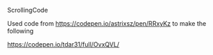 ScrollingCode

Used code from https://codepen.io/astrixsz/pen/RRxyKz to make the following

https://codepen.io/tdar31/full/OvxQVL/
